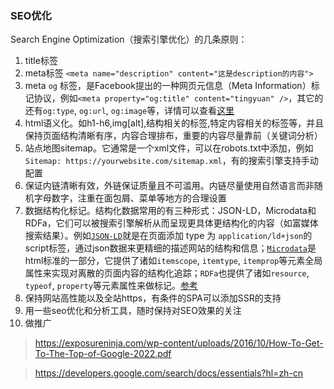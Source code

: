 ### SEO优化

Search Engine Optimization（搜索引擎优化）的几条原则：

1. title标签
2. meta标签 `<meta name="description" content="这是description的内容">`
3. meta `og` 标签，是Facebook提出的一种网页元信息（Meta Information）标记协议，例如`<meta property="og:title" content="tingyuan" />`，其它的还有`og:type`, `og:url`, `og:image`等，详情可以查看[这里](https://ogp.me)
4. html语义化。如h1-h6,img[alt],结构相关的标签,特定内容相关的标签等，并且保持页面结构清晰有序，内容合理排布，重要的内容尽量靠前（关键词分析）
5. 站点地图sitemap。它通常是一个xml文件，可以在robots.txt中添加，例如`Sitemap: https://yourwebsite.com/sitemap.xml`，有的搜索引擎支持手动配置
6. 保证内链清晰有效，外链保证质量且不可滥用。内链尽量使用自然语言而非随机字母数字，注重在面包屑、菜单等地方的合理设置
7. 数据结构化标记。结构化数据常用的有三种形式：JSON-LD，Microdata和RDFa，它们可以被搜索引擎解析从而呈现更具体更结构化的内容（如富媒体搜索结果）。例如[`JSON-LD`](https://json-ld.org/)就是在页面添加 type 为 `application/ld+json`的script标签，通过json数据来更精细的描述网站的结构和信息；[`Microdata`](https://developer.mozilla.org/en-US/docs/Web/HTML/Microdata)是html标准的一部分，它提供了诸如`itemscope`, `itemtype`, `itemprop`等元素全局属性来实现对离散的页面内容的结构化追踪；`RDFa`也提供了诸如`resource`, `typeof`, `property`等元素属性来做标记。[参考](https://developers.google.com/search/docs/appearance/structured-data/intro-structured-data?hl=zh-cn)
8. 保持网站高性能以及全站https，有条件的SPA可以添加SSR的支持
9. 用一些seo优化和分析工具，随时保持对SEO效果的关注
10. 做推广

> https://exposureninja.com/wp-content/uploads/2016/10/How-To-Get-To-The-Top-of-Google-2022.pdf

> https://developers.google.com/search/docs/essentials?hl=zh-cn
